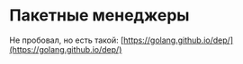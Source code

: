 # Пакетные менеджеры

Не пробовал, но есть такой: [https://golang.github.io/dep/](https://golang.github.io/dep/)
